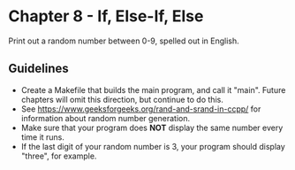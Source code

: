 # Chapter 8 - If, Else-If, Else

Print out a random number between 0-9, spelled out in English.

## Guidelines

* Create a Makefile that builds the main program, and call it "main".  Future chapters will omit this direction, but continue to do this.
* See https://www.geeksforgeeks.org/rand-and-srand-in-ccpp/ for information about random number generation.
* Make sure that your program does **NOT** display the same number every time it runs.
* If the last digit of your random number is 3, your program should display "three", for example.
